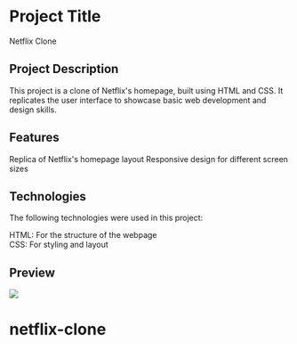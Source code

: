 <h1>Project Title</h1>
Netflix Clone

<h2>Project Description</h2>
This project is a clone of Netflix's homepage, built using HTML and CSS. It replicates the user interface to showcase basic web development and design skills.

<h2>Features</h2>
Replica of Netflix's homepage layout
Responsive design for different screen sizes

<h2>Technologies</h2>
The following technologies were used in this project:

HTML: For the structure of the webpage
<br>
CSS: For styling and layout

<h2>Preview</h2>

![][def]

[def]: netflix.gif
# netflix-clone
